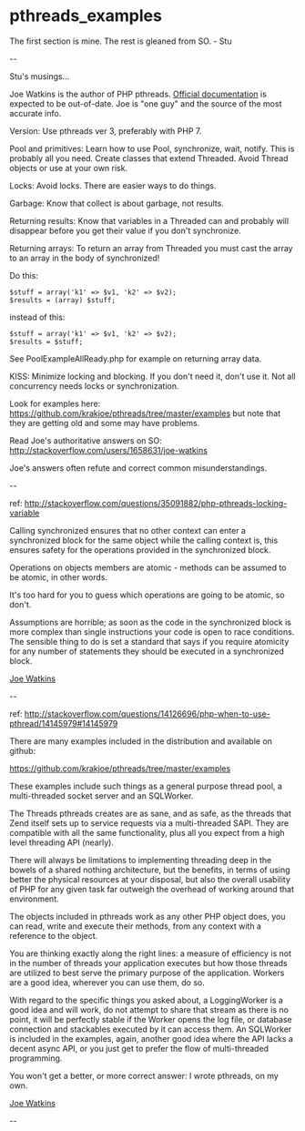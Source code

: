 # pthreads_examples
The first section is mine. The rest is gleaned from SO. - Stu

--

Stu's musings...

Joe Watkins is the author of PHP pthreads. [Official documentation](http://php.net) is expected to be out-of-date. Joe is "one guy" and the source of the most accurate info.

Version: Use pthreads ver 3, preferably with PHP 7.

Pool and primitives: Learn how to use Pool, synchronize, wait, notify. This is probably all you need. Create classes that extend Threaded. Avoid Thread objects or use at your own risk.

Locks: Avoid locks. There are easier ways to do things.

Garbage: Know that collect is about garbage, not results.

Returning results: Know that variables in a Threaded can and probably will disappear before you get their value if you don't synchronize.

Returning arrays: To return an array from Threaded you must cast the array to an array in the body of synchronized!

Do this:

```code
$stuff = array('k1' => $v1, 'k2' => $v2);
$results = (array) $stuff;
```
instead of this:
```code
$stuff = array('k1' => $v1, 'k2' => $v2);
$results = $stuff;
```

See PoolExampleAllReady.php for example on returning array data.

KISS: Minimize locking and blocking. If you don't need it, don't use it. Not all concurrency needs locks or synchronization.

Look for examples here: <https://github.com/krakjoe/pthreads/tree/master/examples> but note that they are getting old and some may have problems.

Read Joe's authoritative answers on SO: <http://stackoverflow.com/users/1658631/joe-watkins>

Joe's answers often refute and correct common misunderstandings.

--

ref: <http://stackoverflow.com/questions/35091882/php-pthreads-locking-variable>

Calling synchronized ensures that no other context can enter a synchronized block for the same object while the calling context is, this ensures safety for the operations provided in the synchronized block.

Operations on objects members are atomic - methods can be assumed to be atomic, in other words.

It's too hard for you to guess which operations are going to be atomic, so don't.

Assumptions are horrible; as soon as the code in the synchronized block is more complex than single instructions your code is open to race conditions. The sensible thing to do is set a standard that says if you require atomicity for any number of statements they should be executed in a synchronized block.

[Joe Watkins](http://stackoverflow.com/users/1658631/joe-watkins)

--

ref: <http://stackoverflow.com/questions/14126696/php-when-to-use-pthread/14145979#14145979>

There are many examples included in the distribution and available on github:

<https://github.com/krakjoe/pthreads/tree/master/examples>

These examples include such things as a general purpose thread pool, a multi-threaded socket server and an SQLWorker.

The Threads pthreads creates are as sane, and as safe, as the threads that Zend itself sets up to service requests via a multi-threaded SAPI. They are compatible with all the same functionality, plus all you expect from a high level threading API (nearly).

There will always be limitations to implementing threading deep in the bowels of a shared nothing architecture, but the benefits, in terms of using better the physical resources at your disposal, but also the overall usability of PHP for any given task far outweigh the overhead of working around that environment.

The objects included in pthreads work as any other PHP object does, you can read, write and execute their methods, from any context with a reference to the object.

You are thinking exactly along the right lines: a measure of efficiency is not in the number of threads your application executes but how those threads are utilized to best serve the primary purpose of the application. Workers are a good idea, wherever you can use them, do so.

With regard to the specific things you asked about, a LoggingWorker is a good idea and will work, do not attempt to share that stream as there is no point, it will be perfectly stable if the Worker opens the log file, or database connection and stackables executed by it can access them. An SQLWorker is included in the examples, again, another good idea where the API lacks a decent async API, or you just get to prefer the flow of multi-threaded programming.

You won't get a better, or more correct answer: I wrote pthreads, on my own.

[Joe Watkins](http://stackoverflow.com/users/1658631/joe-watkins)

--

